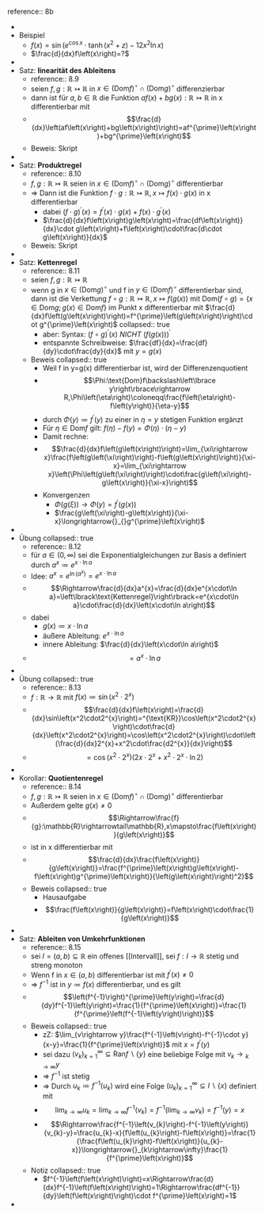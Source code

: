 reference:: 8b

-
- Beispiel
	- $f\left(x\right)=\sin\left(e^{\cos x}\cdot\tanh\left(x^2+z\right)-12x^2\ln x\right)$
	- $\frac{d}{dx}f\left(x\right)=?$
-
- Satz: **linearität des Ableitens**
	- reference:: 8.9
	- seien $f,g:\mathbb{R}\rightarrowtail\mathbb{R}$ in $x\in\left(\text{Dom}f\right)^{\circ}\cap\left(\text{Dom}g\right)^{\circ}$ differenzierbar
	- dann ist für $a,b\in\mathbb{R}$ die Funktion $af\left(x\right)+bg\left(x\right):\mathbb{R}\rightarrowtail\mathbb{R}$ in x differentierbar mit
	- $$\frac{d}{dx}\left(af\left(x\right)+bg\left(x\right)\right)=af^{\prime}\left(x\right)+bg^{\prime}\left(x\right)$$
	- Beweis: Skript
-
- Satz: **Produktregel**
	- reference:: 8.10
	- $f,g:\mathbb{R}\rightarrowtail\mathbb{R}$ seien in $x\in\left(\text{Dom}f\right)^{\circ}\cap\left(\text{Dom}g\right)^{\circ}$ differentierbar
	- => Dann ist die Funktion $f\cdot g:\mathbb{R}\rightarrowtail\mathbb{R},x\mapsto f\left(x\right)\cdot g\left(x\right)$ in x differentierbar
		- dabei $\left(f\cdot g\right)^{\prime}\left(x\right)=f^{\prime}\left(x\right)\cdot g\left(x\right)+f\left(x\right)\cdot g^{\prime}\left(x\right)$
		- $\frac{d}{dx}f\left(x\right)g\left(x\right)=\frac{df\left(x\right)}{dx}\cdot g\left(x\right)+f\left(x\right)\cdot\frac{d\cdot g\left(x\right)}{dx}$
	- Beweis: Skript
-
- Satz: **Kettenregel**
	- reference:: 8.11
	- seien $f,g:\mathbb{R}\rightarrowtail\mathbb{R}$
	- wenn g in $x\in\left(\text{Dom}g\right)^{\circ}$ und f in $y\in\left(\text{Dom}f\right)^{\circ}$ differentierbar sind, dann ist die Verkettung $f\circ g:\mathbb{R}\rightarrowtail\mathbb{R},x\mapsto f\left(g\left(x\right)\right)$ mit $\text{Dom}\left(f\circ g\right)=\left\lbrace x\in\text{Dom}g;g\left(x\right)\in\text{Dom}f\right\rbrace$ im Punkt x differentierbar mit $\frac{d}{dx}f\left(g\left(x\right)\right)=f^{\prime}\left(g\left(x\right)\right)\cdot g^{\prime}\left(x\right)$
	  collapsed:: true
		- aber: Syntax: $\left(f\circ g\right)^{\prime}\left(x\right)$ *NICHT* $\left(f\left(g\left(x\right)\right)\right)^{\prime}$
		- entspannte Schreibweise: $\frac{df}{dx}=\frac{df}{dy}\cdot\frac{dy}{dx}$ mit $y=g\left(x\right)$
	- Beweis
	  collapsed:: true
		- Weil f in y=g(x) differentierbar ist, wird der Differenzenquotient
		- $$\Phi:\text{Dom}f\backslash\left\lbrace y\right\rbrace\rightarrow R,\Phi\left(\eta\right)\coloneqq\frac{f\left(\eta\right)-f\left(y\right)}{\eta-y}$$
		- durch $\Phi\left(y\right)\coloneqq f^{\prime}\left(y\right)$ zu einer in $\eta=y$ stetigen Funktion ergänzt
		- Für $\eta\in\text{Dom}f$ gilt: $f\left(\eta\right)-f\left(y\right)=\Phi\left(\eta\right)\cdot\left(\eta-y\right)$
		- Damit rechne:
		- $$\frac{d}{dx}f\left(g\left(x\right)\right)=\lim_{\xi\rightarrow x}\frac{f\left(g\left(\xi\right)\right)-f\left(g\left(x\right)\right)}{\xi-x}=\lim_{\xi\rightarrow x}\left(\Phi\left(g\left(\xi\right)\right)\cdot\frac{g\left(\xi\right)-g\left(x\right)}{\xi-x}\right)$$
		- Konvergenzen
			- $\Phi\left(g\left(\xi\right)\right)\longrightarrow{}_{}\Phi\left(y\right)=f^{\prime}\left(g\left(x\right)\right)$
			- $\frac{g\left(\xi\right)-g\left(x\right)}{\xi-x}\longrightarrow{}_{}g^{\prime}\left(x\right)$
-
- Übung
  collapsed:: true
	- reference:: 8.12
	- für $a\in\left(0,\infty\right)$ sei die Exponentialgleichungen zur Basis a definiert durch $a^{x}\coloneqq e^{x\cdot\ln a}$
	- Idee: $a^{x}=e^{\ln\left(a^{x}\right)}=e^{x\cdot\ln a}$
	- $$\Rightarrow\frac{d}{dx}a^{x}=\frac{d}{dx}e^{x\cdot\ln a}=\left\lbrack\text{Kettenregel}\right\rbrack=e^{x\cdot\ln a}\cdot\frac{d}{dx}\left(x\cdot\ln a\right)$$
	- dabei
		- $g\left(x\right)\coloneqq x\cdot\ln a$
		- äußere Ableitung: $e^{x\cdot\ln a}$
		- innere Ableitung: $\frac{d}{dx}\left(x\cdot\ln a\right)$
	- $$=a^{x}\cdot\ln a$$
-
- Übung
  collapsed:: true
	- reference:: 8.13
	- $f:\mathbb{R}\rightarrow\mathbb{R}$ mit $f\left(x\right)\coloneqq\sin\left(x^2\cdot2^{x}\right)$
	- $$\frac{d}{dx}f\left(x\right)=\frac{d}{dx}\sin\left(x^2\cdot2^{x}\right)=^{\text{KR}}\cos\left(x^2\cdot2^{x}\right)\cdot\frac{d}{dx}\left(x^2\cdot2^{x}\right)=\cos\left(x^2\cdot2^{x}\right)\cdot\left(\frac{d}{dx}2^{x}+x^2\cdot\frac{d2^{x}}{dx}\right)$$
	- $$=\cos\left(x^2\cdot2^{x}\right)\left(2x\cdot2^{x}+x^2\cdot2^{x}\cdot\ln2\right)$$
-
- Korollar: **Quotientenregel**
	- reference:: 8.14
	- $f,g:\mathbb{R}\rightarrowtail\mathbb{R}$ seien in $x\in\left(\text{Dom}f\right)^{\circ}\cap\left(\text{Dom}g\right)^{\circ}$ differentierbar
	- Außerdem gelte $g\left(x\right)\neq0$
	- $$\Rightarrow\frac{f}{g}:\mathbb{R}\rightarrowtail\mathbb{R},x\mapsto\frac{f\left(x\right)}{g\left(x\right)}$$
	- ist in x differentierbar mit
	- $$\frac{d}{dx}\frac{f\left(x\right)}{g\left(x\right)}=\frac{f^{\prime}\left(x\right)g\left(x\right)-f\left(x\right)g^{\prime}\left(x\right)}{\left(g\left(x\right)\right)^2}$$
	- Beweis
	  collapsed:: true
		- Hausaufgabe
		- $$\frac{f\left(x\right)}{g\left(x\right)}=f\left(x\right)\cdot\frac{1}{g\left(x\right)}$$
-
- Satz: **Ableiten von Umkehrfunktionen**
	- reference:: 8.15
	- sei $I=\left(a,b\right)\subseteq\mathbb{R}$ ein offenes [[Intervall]], sei $f:I\rightarrow\mathbb{R}$ stetig und streng monoton
	- Wenn f in $x\in\left(a,b\right)$ differentierbar ist mit $f^{\prime}\left(x\right)\neq0$
	- => $f^{-1}$ ist in $y\coloneqq f\left(x\right)$ differentierbar, und es gilt
	- $$\left(f^{-1}\right)^{\prime}\left(y\right)=\frac{d}{dy}f^{-1}\left(y\right)=\frac{1}{f^{\prime}\left(x\right)}=\frac{1}{f^{\prime}\left(f^{-1}\left(y\right)\right)}$$
	- Beweis
	  collapsed:: true
		- zZ: $\lim_{v\rightarrow y}\frac{f^{-1}\left(v\right)-f^{-1}\cdot y}{x-y}=\frac{1}{f^{\prime}\left(x\right)}$ mit $x=f^{\prime}\left(y\right)$
		- sei dazu $\left(v_{k}\right)_{k=1}^{\infty}\subseteq\text{Ran}f\backslash\left\lbrace y\right\rbrace$ eine beliebige Folge mit $v_{k}\longrightarrow{}_{k\rightarrow\infty}y$
		- => $f^{-1}$ ist stetig
		- => Durch $u_{k}\coloneqq f^{-1}\left(u_{k}\right)$ wird eine Folge $\left(u_{k}\right)_{k=1}^{\infty}\subseteq I\backslash\left\lbrace x\right\rbrace$ definiert mit
		- $$\lim_{k\rightarrow\infty}u_{k}=\lim_{k\rightarrow\infty}f^{-1}\left(v_{k}\right)=f^{-1}\left(\lim_{k\rightarrow\infty}v_{k}\right)=f^{-1}\left(y\right)=x$$
		- $$\Rightarrow\frac{f^{-1}\left(v_{k}\right)-f^{-1}\left(y\right)}{v_{k}-y}=\frac{u_{k}-x}{f\left(u_{k}\right)-f\left(x\right)}=\frac{1}{\frac{f\left(u_{k}\right)-f\left(x\right)}{u_{k}-x}}\longrightarrow{}_{k\rightarrow\infty}\frac{1}{f^{\prime}\left(x\right)}$$
	- Notiz
	  collapsed:: true
		- $f^{-1}\left(f\left(x\right)\right)=x\Rightarrow\frac{d}{dx}f^{-1}\left(f\left(x\right)\right)=1\Rightarrow\frac{df^{-1}}{dy}\left(f\left(x\right)\right)\cdot f^{\prime}\left(x\right)=1$
-